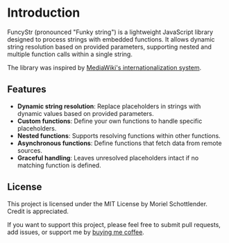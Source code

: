 # Introduction

FuncyStr (pronounced "Funky string") is a lightweight JavaScript library designed to process strings with embedded functions. It allows dynamic string resolution based on provided parameters, supporting nested and multiple function calls within a single string. 

The library was inspired by [MediaWiki's internationalization system](https://github.com/wikimedia/banana-i18n?tab=readme-ov-file).

## Features

- **Dynamic string resolution**: Replace placeholders in strings with dynamic values based on provided parameters.
- **Custom functions**: Define your own functions to handle specific placeholders.
- **Nested functions**: Supports resolving functions within other functions.
- **Asynchronous functions**: Define functions that fetch data from remote sources.
- **Graceful handling**: Leaves unresolved placeholders intact if no matching function is defined.

## License

This project is licensed under the MIT License by Moriel Schottlender. Credit is appreciated.

If you want to support this project, please feel free to submit pull requests, add issues, or support me by [buying me coffee](https://buymeacoffee.com/mooeypoo).
